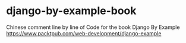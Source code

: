 # django-by-example-book
Chinese comment line by line of Code for the book Django By Example https://www.packtpub.com/web-development/django-example
